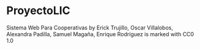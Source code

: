 # ProyectoLIC

Sistema Web Para Cooperativas by Erick Trujillo, Oscar Villalobos, Alexandra Padilla, Samuel Magaña, Enrique Rodríguez is marked with CC0 1.0 
